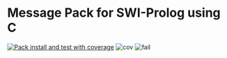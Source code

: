 # Message Pack for SWI-Prolog using C

[![Pack install and test with coverage](https://github.com/royratcliffe/msgpackc-prolog/actions/workflows/pack-cover.yaml/badge.svg)](https://github.com/royratcliffe/msgpackc-prolog/actions/workflows/pack-cover.yaml)
![cov](https://shields.io/endpoint?url=https://gist.githubusercontent.com/royratcliffe/ccccef2ac1329551794f2a466ee61014/raw/cov.json)
![fail](https://shields.io/endpoint?url=https://gist.githubusercontent.com/royratcliffe/ccccef2ac1329551794f2a466ee61014/raw/fail.json)
